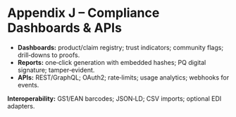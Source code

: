 # Appendix J – Compliance Dashboards & APIs

- **Dashboards:** product/claim registry; trust indicators; community flags; drill‑downs to proofs.  
- **Reports:** one‑click generation with embedded hashes; PQ digital signature; tamper‑evident.  
- **APIs:** REST/GraphQL; OAuth2; rate‑limits; usage analytics; webhooks for events.

**Interoperability:** GS1/EAN barcodes; JSON‑LD; CSV imports; optional EDI adapters.
